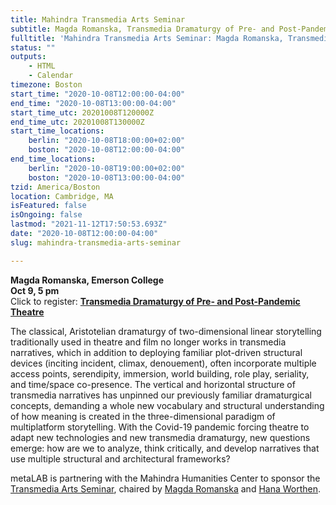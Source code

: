 ```yaml
---
title: Mahindra Transmedia Arts Seminar
subtitle: Magda Romanska, Transmedia Dramaturgy of Pre- and Post-Pandemic Theatre
fulltitle: 'Mahindra Transmedia Arts Seminar: Magda Romanska, Transmedia Dramaturgy of Pre- and Post-Pandemic Theatre'
status: ""
outputs:
    - HTML
    - Calendar
timezone: Boston
start_time: "2020-10-08T12:00:00-04:00"
end_time: "2020-10-08T13:00:00-04:00"
start_time_utc: 20201008T120000Z
end_time_utc: 20201008T130000Z
start_time_locations:
    berlin: "2020-10-08T18:00:00+02:00"
    boston: "2020-10-08T12:00:00-04:00"
end_time_locations:
    berlin: "2020-10-08T19:00:00+02:00"
    boston: "2020-10-08T13:00:00-04:00"
tzid: America/Boston
location: Cambridge, MA
isFeatured: false
isOngoing: false
lastmod: "2021-11-12T17:50:53.693Z"
date: "2020-10-08T12:00:00-04:00"
slug: mahindra-transmedia-arts-seminar

---
```

**Magda Romanska, Emerson College<br> 
Oct 9, 5 pm<br>** 
Click to register: **[Transmedia Dramaturgy of Pre- and Post-Pandemic Theatre](https://harvard.zoom.us/webinar/register/WN_1tb0qt4eTYqeQKTRgckoxw)** 

The classical, Aristotelian dramaturgy of two-dimensional linear storytelling traditionally used in theatre and film no longer works in transmedia narratives, which in addition to deploying familiar plot-driven structural devices (inciting incident, climax, denouement), often incorporate multiple access points, serendipity, immersion, world building, role play, seriality, and time/space co-presence. The vertical and horizontal structure of transmedia narratives has unpinned our previously familiar dramaturgical concepts, demanding a whole new vocabulary and structural understanding of how meaning is created in the three-dimensional paradigm of multiplatform storytelling. With the Covid-19 pandemic forcing theatre to adapt new technologies and new transmedia dramaturgy, new questions emerge: how are we to analyze, think critically, and develop narratives that use multiple structural and architectural frameworks?

metaLAB is partnering with the Mahindra Humanities Center to sponsor the [Transmedia Arts Seminar](https://mahindrahumanities.fas.harvard.edu/transmedia-arts), chaired by [Magda Romanska](https://mahindrahumanities.fas.harvard.edu/people/magda-romanska) and [Hana Worthen](https://mahindrahumanities.fas.harvard.edu/people/hana-worthen).